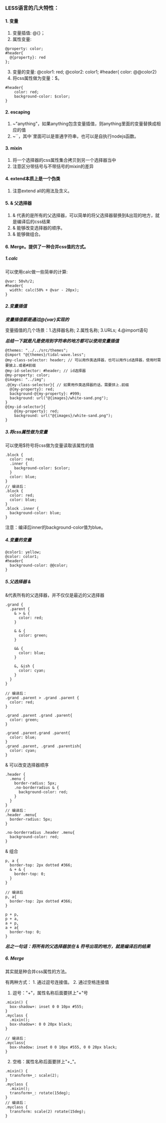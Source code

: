 ### LESS语言的几大特性：
#### 1. 变量
1. 变量插值: @{}；
2. 属性变量: 
```less
@property: color; 
#header{ 
  @{property}: red 
}; 
```
3. 变量的变量: @color1: red; @color2: color1; #header{ color: @@color2}
4. 将css属性做为变量：$。
```less
#header{
    color: red;
    background-color: $color;
}
```
#### 2. escaping
1. ~"anything"，如果anything包含变量插值，则anything里面的变量替换成相应的值
2. ~``，其中`里面可以是普通字符串，也可以是自执行nodejs函数。
#### 3. mixin
1. 将一个选择器的css属性集合拷贝到另一个选择器当中
2. 注意区分带括号与不带括号的mixin的差异
#### 4. extend本质上是一个伪类
1. 注意extend all的用法及含义。
#### 5. & 父选择器
1. & 代表的是所有的父选择器，可以简单的将父选择器替换到&出现的地方，就是编译后的css结果
2. & 能够改变选择器的顺序。
3. & 能够做组合。
#### 6. Merge。提供了一种合并css值的方式。




##### 1.calc
可以使用calc做一些简单的计算:
```less
@var: 50vh/2;
#header{
  width: calc(50% + @var - 20px);
}
```

##### 2.变量插值
***变量插值都是通过@{var}实现的***

变量插值的几个场景：1.选择器名称; 2.属性名称; 3.URLs; 4.@import语句

***总结一下就是凡是使用到字符串的地方都可以使用变量插值***
```less
@themes: "../../src/themes";
@import "@{themes}/tidal-wave.less";
@my-class-selector: header; // 可以用作类选择器，也可以用作id选择器，使用时需要披上.或者#前缀
@my-id-selector: #header; // id选择器
@my-property: color;
@images: "../img";
.@{my-class-selector}{ // 如果用作类选择器的话，需要拼上.前缀
  @{my-property}: red;
  background-@{my-property}: #999;
  background: url("@{images}/white-sand.png");
}
@{my-id-selector}{
    @{my-property}: red;
    background: url("@{images}/white-sand.png");
}
```

##### 3.将css属性做为变量
可以使用$符号将css做为变量读取该属性的值
```less
.block {
  color: red; 
  .inner {
    background-color: $color; 
  }
  color: blue;  
}
// 编译后：
.block {
  color: red; 
  color: blue;  
} 
.block .inner {
  background-color: blue; 
}
```

注意：编译后inner的background-color值为blue。


##### 4.变量的变量
```less
@color1: yellow;
@color: color1;
#header{
  background-color: @@color;
}
```

##### 5.父选择器 &
&代表所有的父选择器，并不仅仅是最近的父选择器
```less
.grand {
  .parent {
    & > & {
      color: red;
    }

    & & {
      color: green;
    }

    && {
      color: blue;
    }

    &, &ish {
      color: cyan;
    }
  }
}

// 编译后：
.grand .parent > .grand .parent {
  color: red;
}

.grand .parent .grand .parent{
  color: green;
}

.grand .parent.grand .parent{
  color: blue;
}
.grand .parent, .grand .parentish{
  color: cyan;
}
```

& 可以改变选择器顺序
```less
.header {
  .menu {
    border-radius: 5px;
    .no-borderradius & {
      background-color: red;
    }
  }
}
// 编译后：
.header .menu{
  border-radius: 5px;
}

.no-borderradius .header .menu{
  background-color: red;
}
```

& 组合
```less
p, a {
  border-top: 2px dotted #366;
  & + & {
    border-top: 0;
  }
}

// 编译后
p, a{
  border-top: 2px dotted #366;
}

p + p,
p + a,
a + p,
a + a{
  border-top: 0;
}

```


***总之一句话：将所有的父选择器放在 & 符号出现的地方，就是编译后的结果***


##### 6. Merge
其实就是种合并css属性的方法。

有两种方式： 1. 通过逗号连接值。 2. 通过空格连接值

1. 逗号："+"，属性名称后面要拼上"+"号
```less
.mixin() {
  box-shadow+: inset 0 0 10px #555;
}
.myclass {
  .mixin();
  box-shadow+: 0 0 20px black;
}

// 编译后：
.myclass{
  box-shadow: inset 0 0 10px #555, 0 0 20px black;
}

```

2. 空格：属性名称后面要拼上"+_"。
```less
.mixin() {
  transform+_: scale(2);
}
.myclass {
  .mixin();
  transform+_: rotate(15deg);
}
// 编译后：
.myclass {
  transform: scale(2) rotate(15deg);
}
```
